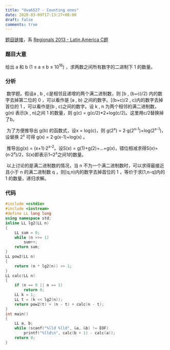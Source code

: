 ```yaml
---
title: "Uva6527 - Counting ones"
date: 2020-03-09T17:13:27+08:00
draft: false
comments: true
---
```


[题目链接](https://www.e-olymp.com/en/problems/6583)，系 [Regionals 2013 - Latin America C题](https://icpcarchive.ecs.baylor.edu/index.php?option=onlinejudge&page=show_problem&problem=4538)

### 题目大意

给出 a 和 b (1 ≤ a ≤ b ≤ 10<sup>16</sup>) ，求两数之间所有数字的二进制下 1 的数量。

### 分析

​	数学题。假设a , b , c是相邻且递增的两个满二进制数，则 [b , (b+c)/2) 内的数字去掉第二位的 0 ，可以看作是 [a , b) 之间的数字。[(b+c)/2 , c)内的数字去掉首位的 1 ，可以看作是[b , c)之间的数字。设 k , n 为两个相邻的满二进制数，g(n) 表示[k , n)之间 1 的数量，则 g(c) = g(c/2)*2+log(c/2)。这里用c/2替换掉了b。

​	为了方便推导出 g(b) 的函数式，设x = log(c)，则 g(2<sup>x</sup>) = 2·g(2<sup>x-1</sup>)+log(2<sup>x-1</sup>)，设替换 2<sup>x</sup> 可得 g(x) = 2·g(x-1)+log(x) 。

​	推导出g(x) = (x+1)·2<sup>x-2</sup>。设S(x) = g(1)+g(2)+...+g(x)，错位相减求得S(x)=(n·2<sup>x</sup>)/2，S(x)即表示1~2<sup>x</sup>之间1的数量。

​	以上讨论的是满二进制数的情况，当 n 不为一个满二进制数时，可以求得最接近且小于 n 的满二进制数 q ，则[q,n)内的数字去掉首位的 1 ，等价于求[1,n-q]内的 1 的数量，递归求解。

### 代码

```c++
#include <cstdio>
#include <iostream>
#define LL long long
using namespace std;
inline LL lg2(LL n)
{
    LL sum = 0;
    while (n >>= 1)
        sum++;
    return sum;
}
LL pow2(LL n)
{
    return (n * lg2(n)) >> 1;
}
LL calc(LL n)
{
    if (n == 0 || n == 1)
        return 0;
    LL k = 1;
    LL t = (k << lg2(n));
    return pow2(t) + (n - t) + calc(n - t);
}
int main()
{
    LL a, b;
    while (scanf("%lld %lld", &a, &b) != EOF)
        printf("%lld\n", calc(b + 1) - calc(a));
    return 0;
}
```


